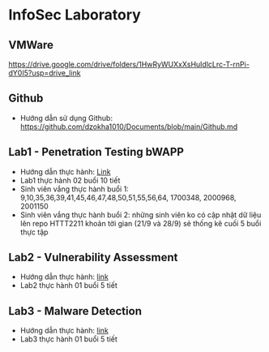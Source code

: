 # InfoSec Laboratory
## VMWare
https://drive.google.com/drive/folders/1HwRyWUXxXsHuIdlcLrc-T-rnPi-dY0I5?usp=drive_link
## Github
- Hướng dẫn sử dụng Github: https://github.com/dzokha1010/Documents/blob/main/Github.md
## Lab1 - Penetration Testing bWAPP
- Hướng dẫn thực hành: [Link](https://github.com/dzokha1010/Documents/blob/main/Confidence_Security_of_IS/Lab1_Penetration_Testing_bWAPP.md)
- Lab1 thực hành 02 buổi 10 tiết
- Sinh viên vắng thực hành buổi 1: 9,10,35,36,39,41,45,46,47,48,50,51,55,56,64, 1700348, 2000968, 2001150
- Sinh viên vắng thực hành buổi 2: những sinh viên ko có cập nhật dữ liệu lên repo HTTT2211 khoản tời gian (21/9 và 28/9) sẻ thống kê cuối 5 buổi thực tập
## Lab2 - Vulnerability Assessment
- Hướng dẫn thực hành: [link](https://github.com/dzokha1010/Documents/blob/main/Confidence_Security_of_IS/Lab2_Vulnerability_Assessment.md)
- Lab2 thực hành 01 buổi 5 tiết
## Lab3 - Malware Detection
- Hướng dẫn thực hành: [link](https://github.com/dzokha1010/Documents/blob/main/Confidence_Security_of_IS/Lab3_Malware_Detection.md)
- Lab3 thực hành 01 buổi 5 tiết
